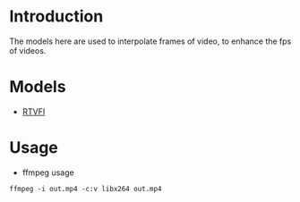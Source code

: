 # Introduction

The models here are used to interpolate frames of video, to enhance the fps of videos.

# Models

- [RTVFI](RTVFI/)

# Usage
- ffmpeg usage
```
ffmpeg -i out.mp4 -c:v libx264 out.mp4
```
